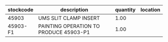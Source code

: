 |stockcode|description|quantity|location|
|---------|-----------|--------|--------|
|45903|UMS SLIT CLAMP INSERT|1.00||
|45903-F1|PAINTING OPERATION TO PRODUCE 45903-P1|1.00||
